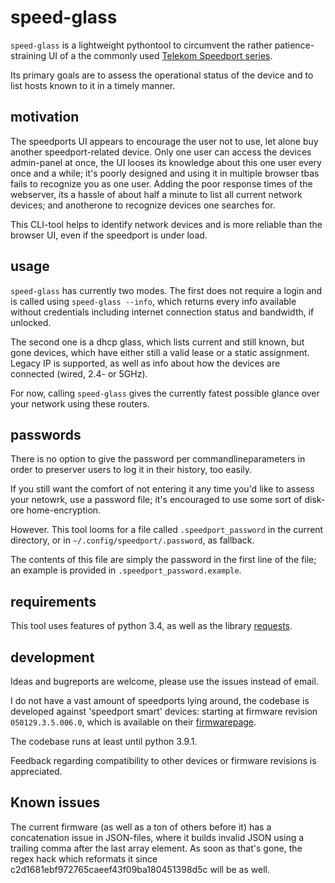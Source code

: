 # speed-glass

`speed-glass` is a lightweight pythontool to circumvent the rather patience-straining UI of a the commonly used [Telekom Speedport series](https://www.telekom.de/hilfe/geraete-zubehoer/router/speedport-smart "Telekom Speedport series").

Its primary goals are to assess the operational status of the device and to list hosts known to it in a timely manner.

## motivation

The speedports UI appears to encourage the user not to use, let alone buy another speedport-related device.
Only one user can access the devices admin-panel at once,
the UI looses its knowledge about this one user every once and a while;
it's poorly designed and using it in multiple browser tbas fails to recognize you as one user.
Adding the poor response times of the webserver, its a hassle of about half a minute to list all current network devices;
and anotherone to recognize devices one searches for.

This CLI-tool helps to identify network devices and is more reliable than the browser UI,
even if the speedport is under load.

## usage

`speed-glass` has currently two modes.
The first does not require a login and is called using `speed-glass --info`, which returns every info available without credentials including internet connection status and bandwidth, if unlocked.

The second one is a dhcp glass, which lists current and still known, but gone devices, which have either still a valid lease or a static assignment.
Legacy IP is supported, as well as info about how the devices are connected (wired, 2.4- or 5GHz).

For now, calling `speed-glass` gives the currently fatest possible glance over your network using these routers.

## passwords

There is no option to give the password per commandlineparameters in order to preserver users to log it in their history, too easily.

If you still want the comfort of not entering it any time you'd like to assess your netowrk, use a password file;
it's encouraged to use some sort of disk- ore home-encryption.

However. This tool looms for a file called `.speedport_password` in the current directory, or in `~/.config/speedport/.password`, as fallback.

The contents of this file are simply the password in the first line of the file; an example is provided in `.speedport_password.example`.

## requirements

This tool uses features of python 3.4, as well as the library [requests](https://pypi.org/project/requests/ "requests").

## development

Ideas and bugreports are welcome, please use the issues instead of email.

I do not have a vast amount of speedports lying around, the codebase is developed against 'speedport smart' devices:
starting at firmware revision `050129.3.5.006.0`, which is available on their [firmwarepage](http://https://www.telekom.de/hilfe/geraete-zubehoer/router/speedport-smart/firmware-speedport-smart "firmwarepage").

The codebase runs at least until python 3.9.1.

Feedback regarding compatibility to other devices or firmware revisions is appreciated.

## Known issues

The current firmware (as well as a ton of others before it) has a concatenation issue in JSON-files,
where it builds invalid JSON using a trailing comma after the last array element.
As soon as that's gone, the regex hack which reformats it since c2d1681ebf972765caeef43f09ba180451398d5c will be as well.
